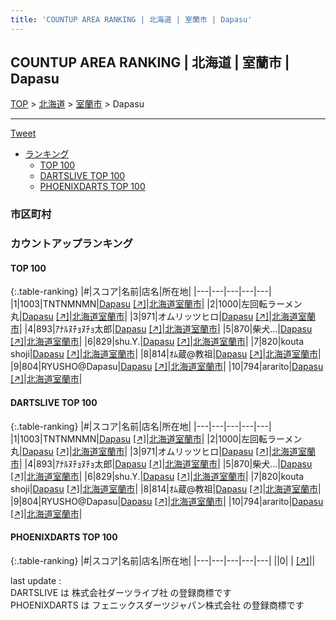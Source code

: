 ```yaml
---
title: 'COUNTUP AREA RANKING | 北海道 | 室蘭市 | Dapasu'
---
```

## COUNTUP AREA RANKING | 北海道 | 室蘭市 | Dapasu

[TOP](/darts/rank/) > [北海道](/darts/rank/北海道/) > [室蘭市](/darts/rank/北海道/室蘭市/) > Dapasu

___

<a href="https://twitter.com/share?ref_src=twsrc%5Etfw" data-text="COUNTUP AREA RANKING | 北海道室蘭市Dapasu" class="twitter-share-button" data-hashtags="DARTSLIVE,PHOENIXDARTS,darts,ダーツ" data-show-count="false">Tweet</a>

* [ランキング](#カウントアップランキング)
    * [TOP 100](#top-100)
    * [DARTSLIVE TOP 100](#dartslive-top-100)
    * [PHOENIXDARTS TOP 100](#phoenixdarts-top-100)

### 市区町村

<ul>

</ul>

### カウントアップランキング

#### TOP 100



{:.table-ranking}
|#|スコア|名前|店名|所在地|
|---|---|---|---|---|
|1|1003|<span class="rank-name-dl">TNTNMNMN</span>|<a href="/darts/rank/shops/9f377d7b2fcbee450d9b047a20a7ba1e.html">Dapasu</a> <a href="https://search.dartslive.com/jp/shop/9f377d7b2fcbee450d9b047a20a7ba1e">[↗]</a>|<a href="/darts/rank/北海道/室蘭市">北海道室蘭市</a>|
|2|1000|<span class="rank-name-dl">左回転ラーメン丸</span>|<a href="/darts/rank/shops/9f377d7b2fcbee450d9b047a20a7ba1e.html">Dapasu</a> <a href="https://search.dartslive.com/jp/shop/9f377d7b2fcbee450d9b047a20a7ba1e">[↗]</a>|<a href="/darts/rank/北海道/室蘭市">北海道室蘭市</a>|
|3|971|<span class="rank-name-dl">オムリッツヒロ</span>|<a href="/darts/rank/shops/9f377d7b2fcbee450d9b047a20a7ba1e.html">Dapasu</a> <a href="https://search.dartslive.com/jp/shop/9f377d7b2fcbee450d9b047a20a7ba1e">[↗]</a>|<a href="/darts/rank/北海道/室蘭市">北海道室蘭市</a>|
|4|893|<span class="rank-name-dl">ｱﾅﾙﾇﾁｮﾇﾁｮ太郎</span>|<a href="/darts/rank/shops/9f377d7b2fcbee450d9b047a20a7ba1e.html">Dapasu</a> <a href="https://search.dartslive.com/jp/shop/9f377d7b2fcbee450d9b047a20a7ba1e">[↗]</a>|<a href="/darts/rank/北海道/室蘭市">北海道室蘭市</a>|
|5|870|<span class="rank-name-dl">柴犬…</span>|<a href="/darts/rank/shops/9f377d7b2fcbee450d9b047a20a7ba1e.html">Dapasu</a> <a href="https://search.dartslive.com/jp/shop/9f377d7b2fcbee450d9b047a20a7ba1e">[↗]</a>|<a href="/darts/rank/北海道/室蘭市">北海道室蘭市</a>|
|6|829|<span class="rank-name-dl">shu.Y.</span>|<a href="/darts/rank/shops/9f377d7b2fcbee450d9b047a20a7ba1e.html">Dapasu</a> <a href="https://search.dartslive.com/jp/shop/9f377d7b2fcbee450d9b047a20a7ba1e">[↗]</a>|<a href="/darts/rank/北海道/室蘭市">北海道室蘭市</a>|
|7|820|<span class="rank-name-dl">kouta shoji</span>|<a href="/darts/rank/shops/9f377d7b2fcbee450d9b047a20a7ba1e.html">Dapasu</a> <a href="https://search.dartslive.com/jp/shop/9f377d7b2fcbee450d9b047a20a7ba1e">[↗]</a>|<a href="/darts/rank/北海道/室蘭市">北海道室蘭市</a>|
|8|814|<span class="rank-name-dl">ｵﾑ蔵@教祖</span>|<a href="/darts/rank/shops/9f377d7b2fcbee450d9b047a20a7ba1e.html">Dapasu</a> <a href="https://search.dartslive.com/jp/shop/9f377d7b2fcbee450d9b047a20a7ba1e">[↗]</a>|<a href="/darts/rank/北海道/室蘭市">北海道室蘭市</a>|
|9|804|<span class="rank-name-dl">RYUSHO@Dapasu</span>|<a href="/darts/rank/shops/9f377d7b2fcbee450d9b047a20a7ba1e.html">Dapasu</a> <a href="https://search.dartslive.com/jp/shop/9f377d7b2fcbee450d9b047a20a7ba1e">[↗]</a>|<a href="/darts/rank/北海道/室蘭市">北海道室蘭市</a>|
|10|794|<span class="rank-name-dl">ararito</span>|<a href="/darts/rank/shops/9f377d7b2fcbee450d9b047a20a7ba1e.html">Dapasu</a> <a href="https://search.dartslive.com/jp/shop/9f377d7b2fcbee450d9b047a20a7ba1e">[↗]</a>|<a href="/darts/rank/北海道/室蘭市">北海道室蘭市</a>|


#### DARTSLIVE TOP 100



{:.table-ranking}
|#|スコア|名前|店名|所在地|
|---|---|---|---|---|
|1|1003|<span class="rank-name-dl">TNTNMNMN</span>|<a href="/darts/rank/shops/9f377d7b2fcbee450d9b047a20a7ba1e.html">Dapasu</a> <a href="https://search.dartslive.com/jp/shop/9f377d7b2fcbee450d9b047a20a7ba1e">[↗]</a>|<a href="/darts/rank/北海道/室蘭市">北海道室蘭市</a>|
|2|1000|<span class="rank-name-dl">左回転ラーメン丸</span>|<a href="/darts/rank/shops/9f377d7b2fcbee450d9b047a20a7ba1e.html">Dapasu</a> <a href="https://search.dartslive.com/jp/shop/9f377d7b2fcbee450d9b047a20a7ba1e">[↗]</a>|<a href="/darts/rank/北海道/室蘭市">北海道室蘭市</a>|
|3|971|<span class="rank-name-dl">オムリッツヒロ</span>|<a href="/darts/rank/shops/9f377d7b2fcbee450d9b047a20a7ba1e.html">Dapasu</a> <a href="https://search.dartslive.com/jp/shop/9f377d7b2fcbee450d9b047a20a7ba1e">[↗]</a>|<a href="/darts/rank/北海道/室蘭市">北海道室蘭市</a>|
|4|893|<span class="rank-name-dl">ｱﾅﾙﾇﾁｮﾇﾁｮ太郎</span>|<a href="/darts/rank/shops/9f377d7b2fcbee450d9b047a20a7ba1e.html">Dapasu</a> <a href="https://search.dartslive.com/jp/shop/9f377d7b2fcbee450d9b047a20a7ba1e">[↗]</a>|<a href="/darts/rank/北海道/室蘭市">北海道室蘭市</a>|
|5|870|<span class="rank-name-dl">柴犬…</span>|<a href="/darts/rank/shops/9f377d7b2fcbee450d9b047a20a7ba1e.html">Dapasu</a> <a href="https://search.dartslive.com/jp/shop/9f377d7b2fcbee450d9b047a20a7ba1e">[↗]</a>|<a href="/darts/rank/北海道/室蘭市">北海道室蘭市</a>|
|6|829|<span class="rank-name-dl">shu.Y.</span>|<a href="/darts/rank/shops/9f377d7b2fcbee450d9b047a20a7ba1e.html">Dapasu</a> <a href="https://search.dartslive.com/jp/shop/9f377d7b2fcbee450d9b047a20a7ba1e">[↗]</a>|<a href="/darts/rank/北海道/室蘭市">北海道室蘭市</a>|
|7|820|<span class="rank-name-dl">kouta shoji</span>|<a href="/darts/rank/shops/9f377d7b2fcbee450d9b047a20a7ba1e.html">Dapasu</a> <a href="https://search.dartslive.com/jp/shop/9f377d7b2fcbee450d9b047a20a7ba1e">[↗]</a>|<a href="/darts/rank/北海道/室蘭市">北海道室蘭市</a>|
|8|814|<span class="rank-name-dl">ｵﾑ蔵@教祖</span>|<a href="/darts/rank/shops/9f377d7b2fcbee450d9b047a20a7ba1e.html">Dapasu</a> <a href="https://search.dartslive.com/jp/shop/9f377d7b2fcbee450d9b047a20a7ba1e">[↗]</a>|<a href="/darts/rank/北海道/室蘭市">北海道室蘭市</a>|
|9|804|<span class="rank-name-dl">RYUSHO@Dapasu</span>|<a href="/darts/rank/shops/9f377d7b2fcbee450d9b047a20a7ba1e.html">Dapasu</a> <a href="https://search.dartslive.com/jp/shop/9f377d7b2fcbee450d9b047a20a7ba1e">[↗]</a>|<a href="/darts/rank/北海道/室蘭市">北海道室蘭市</a>|
|10|794|<span class="rank-name-dl">ararito</span>|<a href="/darts/rank/shops/9f377d7b2fcbee450d9b047a20a7ba1e.html">Dapasu</a> <a href="https://search.dartslive.com/jp/shop/9f377d7b2fcbee450d9b047a20a7ba1e">[↗]</a>|<a href="/darts/rank/北海道/室蘭市">北海道室蘭市</a>|


#### PHOENIXDARTS TOP 100



{:.table-ranking}
|#|スコア|名前|店名|所在地|
|---|---|---|---|---|
||0|<span class="rank-name-dl"> </span>|<a href="/darts/rank/shops/.html"></a> <a href="">[↗]</a>|<a href="/darts/rank//"></a>|


<div class="footer border-top border-gray-light mt-5 pt-3 text-right text-gray">
    last update : <span style="font-weight: italic" id="foot_last_modified"></span><br />
    DARTSLIVE は 株式会社ダーツライブ社 の登録商標です<br />
    PHOENIXDARTS は フェニックスダーツジャパン株式会社 の登録商標です<br />
</div>

<script src="https://cdnjs.cloudflare.com/ajax/libs/jquery.tablesorter/2.31.3/js/jquery.tablesorter.min.js" integrity="sha512-qzgd5cYSZcosqpzpn7zF2ZId8f/8CHmFKZ8j7mU4OUXTNRd5g+ZHBPsgKEwoqxCtdQvExE5LprwwPAgoicguNg==" crossorigin="anonymous" referrerpolicy="no-referrer"></script>
<link rel="stylesheet" href="https://cdnjs.cloudflare.com/ajax/libs/jquery.tablesorter/2.31.3/css/theme.default.min.css" integrity="sha512-wghhOJkjQX0Lh3NSWvNKeZ0ZpNn+SPVXX1Qyc9OCaogADktxrBiBdKGDoqVUOyhStvMBmJQ8ZdMHiR3wuEq8+w==" crossorigin="anonymous" referrerpolicy="no-referrer" />
<script>
$(function() {
    $(".table-ranking").tablesorter({sortList:[[0, 0]]});
    $("#foot_last_modified").text(formatDate(new Date(document.lastModified), 'yyyy-MM-dd HH:mm:ss'));
});
</script>

<script async src="https://platform.twitter.com/widgets.js" charset="utf-8"></script>